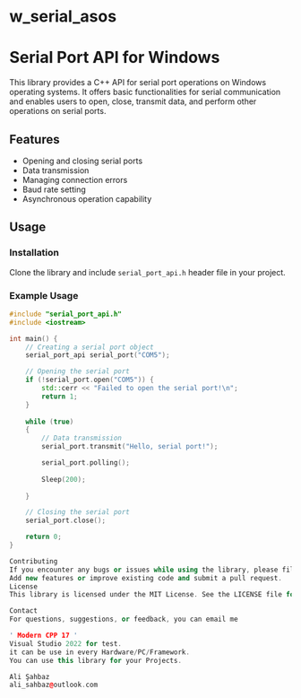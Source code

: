 # w_serial_asos

# Serial Port API for Windows

This library provides a C++ API for serial port operations on Windows operating systems. It offers basic functionalities for serial communication and enables users to open, close, transmit data, and perform other operations on serial ports.

## Features

- Opening and closing serial ports
- Data transmission
- Managing connection errors
- Baud rate setting
- Asynchronous operation capability

## Usage

### Installation

Clone the library and include `serial_port_api.h` header file in your project.

### Example Usage

```cpp
#include "serial_port_api.h"
#include <iostream>

int main() {
    // Creating a serial port object
    serial_port_api serial_port("COM5");

    // Opening the serial port
    if (!serial_port.open("COM5")) {
        std::cerr << "Failed to open the serial port!\n";
        return 1;
    }
  
    while (true)
    {
        // Data transmission
        serial_port.transmit("Hello, serial port!");

        serial_port.polling();
        
        Sleep(200);
   
    }

    // Closing the serial port
    serial_port.close();

    return 0;
}

Contributing
If you encounter any bugs or issues while using the library, please file an issue.
Add new features or improve existing code and submit a pull request.
License
This library is licensed under the MIT License. See the LICENSE file for more information.

Contact
For questions, suggestions, or feedback, you can email me

' Modern CPP 17 ' 
Visual Studio 2022 for test. 
it can be use in every Hardware/PC/Framework.
You can use this library for your Projects.

Ali Şahbaz
ali_sahbaz@outlook.com
